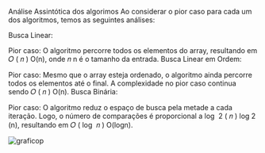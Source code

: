 Análise Assintótica dos algorimos
Ao considerar o pior caso para cada um dos algoritmos, temos as seguintes análises:

Busca Linear:

Pior caso: O algoritmo percorre todos os elementos do array, resultando em 
𝑂
(
𝑛
)
O(n), onde 
𝑛
n é o tamanho da entrada.
Busca Linear em Ordem:

Pior caso: Mesmo que o array esteja ordenado, o algoritmo ainda percorre todos os elementos até o final. A complexidade no pior caso continua sendo 
𝑂
(
𝑛
)
O(n).
Busca Binária:

Pior caso: O algoritmo reduz o espaço de busca pela metade a cada iteração. Logo, o número de comparações é proporcional a 
log
⁡
2
(
𝑛
)
log 
2
​
 (n), resultando em 
𝑂
(
log
⁡
𝑛
)
O(logn).


![graficop](https://github.com/user-attachments/assets/fc42a93a-9851-4b6c-b016-0c7908a82e1e)


